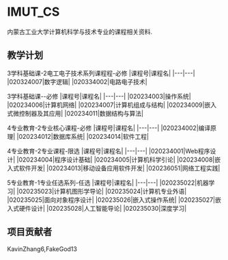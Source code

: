 # IMUT_CS

内蒙古工业大学计算机科学与技术专业的课程相关资料.

## 教学计划

3学科基础课-2电工电子技术系列课程程-必修
|课程号|课程名|
|---|---|
|020324007|数字逻辑|
|020334002|电路电子技术|

3学科基础课--必修
|课程号|课程名|
|---|---|
|020234003|操作系统|
|020234006|计算机网络|
|020234007|计算机组成与结构|
|020234009|嵌入式微控制器及其应用|
|020234011|数据结构与算法|

4专业教育-2专业核心课程-必修
|课程号|课程名|
|---|---|
|020234002|编译原理|
|020234012|数据库系统|
|020234014|软件工程|

4专业教育-2专业课程-限选
|课程号|课程名|
|---|---|
|020234001|Web程序设计|
|020234004|程序设计基础|
|020234005|计算机科学引论|
|020234008|嵌入式软件开发|
|020234013|移动设备应用软件开发|
|020236051|网络工程实践|

5专业教育-1专业任选系列-任选
|课程号|课程名|
|---|---|
|020235022|机器学习|
|020235023|计算机图形学导论|
|020235024|计算机专业外语|
|020235025|面向对象程序设计|
|020235026|嵌入式操作系统|
|020235027|嵌入式硬件设计|
|020235028|人工智能导论|
|020235030|深度学习|

## 项目贡献者

KavinZhang6,FakeGod13
